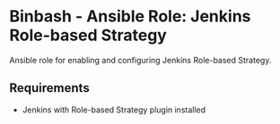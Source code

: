 # Binbash - Ansible Role: Jenkins Role-based Strategy

Ansible role for enabling and configuring Jenkins Role-based Strategy.

## Requirements
* Jenkins with Role-based Strategy plugin installed
